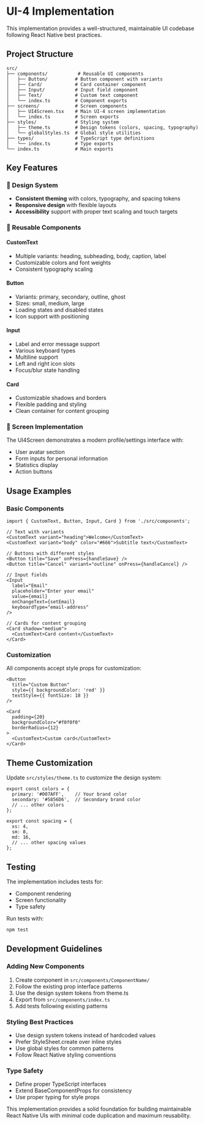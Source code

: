 # UI-4 Implementation

This implementation provides a well-structured, maintainable UI codebase following React Native best practices.

## Project Structure

```
src/
├── components/           # Reusable UI components
│   ├── Button/          # Button component with variants
│   ├── Card/            # Card container component
│   ├── Input/           # Input field component
│   ├── Text/            # Custom text component
│   └── index.ts         # Component exports
├── screens/             # Screen components
│   ├── UI4Screen.tsx    # Main UI-4 screen implementation
│   └── index.ts         # Screen exports
├── styles/              # Styling system
│   ├── theme.ts         # Design tokens (colors, spacing, typography)
│   └── globalStyles.ts  # Global style utilities
├── types/               # TypeScript type definitions
│   └── index.ts         # Type exports
└── index.ts             # Main exports
```

## Key Features

### 🎨 Design System
- **Consistent theming** with colors, typography, and spacing tokens
- **Responsive design** with flexible layouts
- **Accessibility** support with proper text scaling and touch targets

### 🧩 Reusable Components

#### CustomText
- Multiple variants: heading, subheading, body, caption, label
- Customizable colors and font weights
- Consistent typography scaling

#### Button
- Variants: primary, secondary, outline, ghost
- Sizes: small, medium, large
- Loading states and disabled states
- Icon support with positioning

#### Input
- Label and error message support
- Various keyboard types
- Multiline support
- Left and right icon slots
- Focus/blur state handling

#### Card
- Customizable shadows and borders
- Flexible padding and styling
- Clean container for content grouping

### 📱 Screen Implementation
The UI4Screen demonstrates a modern profile/settings interface with:
- User avatar section
- Form inputs for personal information
- Statistics display
- Action buttons

## Usage Examples

### Basic Components

```tsx
import { CustomText, Button, Input, Card } from './src/components';

// Text with variants
<CustomText variant="heading">Welcome</CustomText>
<CustomText variant="body" color="#666">Subtitle text</CustomText>

// Buttons with different styles
<Button title="Save" onPress={handleSave} />
<Button title="Cancel" variant="outline" onPress={handleCancel} />

// Input fields
<Input
  label="Email"
  placeholder="Enter your email"
  value={email}
  onChangeText={setEmail}
  keyboardType="email-address"
/>

// Cards for content grouping
<Card shadow="medium">
  <CustomText>Card content</CustomText>
</Card>
```

### Customization

All components accept style props for customization:

```tsx
<Button
  title="Custom Button"
  style={{ backgroundColor: 'red' }}
  textStyle={{ fontSize: 18 }}
/>

<Card
  padding={20}
  backgroundColor="#f0f0f0"
  borderRadius={12}
>
  <CustomText>Custom card</CustomText>
</Card>
```

## Theme Customization

Update `src/styles/theme.ts` to customize the design system:

```tsx
export const colors = {
  primary: '#007AFF',    // Your brand color
  secondary: '#5856D6',  // Secondary brand color
  // ... other colors
};

export const spacing = {
  xs: 4,
  sm: 8,
  md: 16,
  // ... other spacing values
};
```

## Testing

The implementation includes tests for:
- Component rendering
- Screen functionality
- Type safety

Run tests with:
```bash
npm test
```

## Development Guidelines

### Adding New Components
1. Create component in `src/components/ComponentName/`
2. Follow the existing prop interface patterns
3. Use the design system tokens from theme.ts
4. Export from `src/components/index.ts`
5. Add tests following existing patterns

### Styling Best Practices
- Use design system tokens instead of hardcoded values
- Prefer StyleSheet.create over inline styles
- Use global styles for common patterns
- Follow React Native styling conventions

### Type Safety
- Define proper TypeScript interfaces
- Extend BaseComponentProps for consistency
- Use proper typing for style props

This implementation provides a solid foundation for building maintainable React Native UIs with minimal code duplication and maximum reusability.